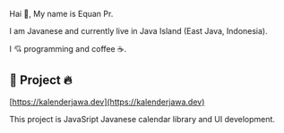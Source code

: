 
Hai 👋, My name is Equan Pr.

I am Javanese and currently live in Java Island (East Java, Indonesia).

I 💘 programming and coffee ☕.

🚀 Project 🔥
---

[https://kalenderjawa.dev](https://kalenderjawa.dev)

This project is JavaSript Javanese calendar library and UI development.

